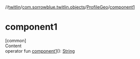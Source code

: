 //[twitlin](../../index.md)/[com.sorrowblue.twitlin.objects](../index.md)/[ProfileGeo](index.md)/[component1](component1.md)



# component1  
[common]  
Content  
operator fun [component1](component1.md)(): [String](https://kotlinlang.org/api/latest/jvm/stdlib/kotlin/-string/index.html)  



